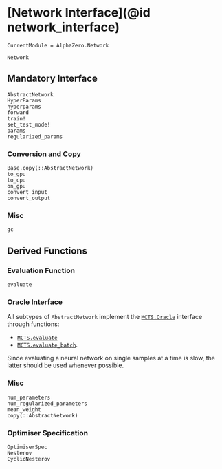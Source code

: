 # [Network Interface](@id network_interface)

```@meta
CurrentModule = AlphaZero.Network
```

```@docs
Network
```

## Mandatory Interface

```@docs
AbstractNetwork
HyperParams
hyperparams
forward
train!
set_test_mode!
params
regularized_params
```

### Conversion and Copy

```@docs
Base.copy(::AbstractNetwork)
to_gpu
to_cpu
on_gpu
convert_input
convert_output
```

### Misc

```@docs
gc
```

## Derived Functions

### Evaluation Function

```@docs
evaluate
```

### Oracle Interface

All subtypes of `AbstractNetwork` implement the
[`MCTS.Oracle`](@ref) interface through functions:
  - [`MCTS.evaluate`](@ref)
  - [`MCTS.evaluate_batch`](@ref).

Since evaluating a neural network on single samples at a
time is slow, the latter should be used whenever possible.

### Misc

```@docs
num_parameters
num_regularized_parameters
mean_weight
copy(::AbstractNetwork)
```

### Optimiser Specification

```@docs
OptimiserSpec
Nesterov
CyclicNesterov
```
